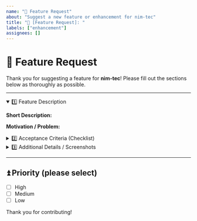 ```yaml
---
name: "🚀 Feature Request"
about: "Suggest a new feature or enhancement for nim-tec"
title: "🚀 [Feature Request]: "
labels: ["enhancement"]
assignees: []
---
```


# 🚀 Feature Request

Thank you for suggesting a feature for **nim-tec**!
Please fill out the sections below as thoroughly as possible.

---

<details open>
<summary>1️⃣ Feature Description</summary>

**Short Description:**
<!-- Briefly describe the feature you'd like to see implemented. -->

**Motivation / Problem:**
<!-- Why is this feature important? What problem does it solve? -->
</details>

<details>
<summary>2️⃣ Acceptance Criteria (Checklist)</summary>

- [ ] **Functionality**: The new feature should...  
- [ ] **Intuitive**: Users should be able to quickly understand it.  
- [ ] **Scalable**: Easily adaptable for future expansions.  

</details>

<details>
<summary>3️⃣ Additional Details / Screenshots</summary>

<!-- Include any screenshots, mockups, or other relevant info here -->

**Links & References:**
- (e.g., GitHub discussion, external documentation)

</details>

---

## ⏫ Priority (please select)
- [ ] High
- [ ] Medium
- [ ] Low

Thank you for contributing!
